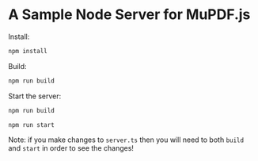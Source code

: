 # A Sample Node Server for MuPDF.js

Install:

```bash
npm install
```

Build:

```bash
npm run build
```


Start the server:

```bash
npm run build
```

```bash
npm run start
```

Note: if you make changes to `server.ts` then you will need to both `build` and `start` in order to see the changes!
